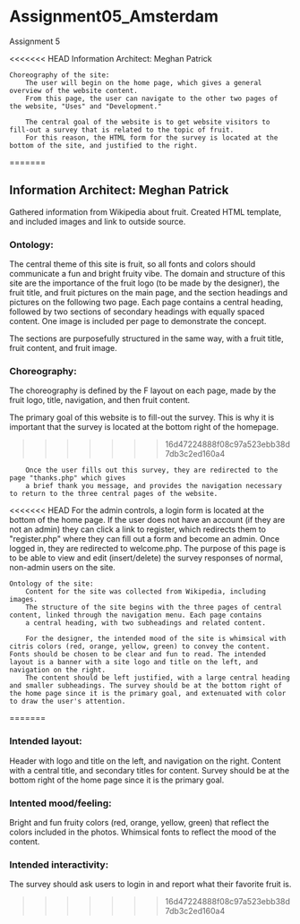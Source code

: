 # Assignment05_Amsterdam
Assignment 5

<<<<<<< HEAD
Information Architect: Meghan Patrick

	Choreography of the site:
		The user will begin on the home page, which gives a general overview of the website content. 
		From this page, the user can navigate to the other two pages of the website, "Uses" and "Development." 

		The central goal of the website is to get website visitors to fill-out a survey that is related to the topic of fruit. 
		For this reason, the HTML form for the survey is located at the bottom of the site, and justified to the right.
=======

## Information Architect: Meghan Patrick
Gathered information from Wikipedia about fruit. Created HTML template, and included images and link to outside source.

### Ontology:
		
The central theme of this site is fruit, so all fonts and colors should communicate a fun and bright fruity vibe. The domain and structure of this site are the importance of the fruit logo (to be made by the designer), the fruit title, and fruit pictures on the main page, and the section headings and pictures on the following two page. Each page contains a central heading, followed by two sections of secondary headings with equally spaced content. One image is included per page to demonstrate the concept.

The sections are purposefully structured in the same way, with a fruit title, fruit content, and fruit image.

### Choreography: 
The choreography is defined by the F layout on each page, made by the fruit logo, title, navigation, and then fruit content. 

The primary goal of this website is to fill-out the survey. This is why it is important that the survey is located at the bottom right of the homepage.
>>>>>>> 16d47224888f08c97a523ebb38d7db3c2ed160a4

		Once the user fills out this survey, they are redirected to the page "thanks.php" which gives
		a brief thank you message, and provides the navigation necessary to return to the three central pages of the website.

<<<<<<< HEAD
		For the admin controls, a login form is located at the bottom of the home page. If the user does not have an account (if
		they are not an admin) they can click a link to register, which redirects them to "register.php" where they can fill out
		a form and become an admin.
		Once logged in, they are redirected to welcome.php. The purpose of this page is to be able to view and edit (insert/delete)
		the survey responses of normal, non-admin users on the site.

	Ontology of the site:
		Content for the site was collected from Wikipedia, including images.
		The structure of the site begins with the three pages of central content, linked through the navigation menu. Each page contains
		a central heading, with two subheadings and related content.

		For the designer, the intended mood of the site is whimsical with citris colors (red, orange, yellow, green) to convey the content. Fonts should be chosen to be clear and fun to read. The intended layout is a banner with a site logo and title on the left, and navigation on the right. 
		The content should be left justified, with a large central heading and smaller subheadings. The survey should be at the bottom right of the home page since it is the primary goal, and extenuated with color to draw the user's attention.
=======
### Intended layout: 
Header with logo and title on the left, and navigation on the right. Content with a central title, and secondary titles for content. Survey should be at the bottom right of the home page since it is the primary goal.

### Intented mood/feeling: 
Bright and fun fruity colors (red, orange, yellow, green) that reflect the colors included in the photos. Whimsical fonts to reflect the mood of the content.

### Intended interactivity: 
The survey should ask users to login in and report what their favorite fruit is.
  
>>>>>>> 16d47224888f08c97a523ebb38d7db3c2ed160a4
